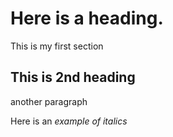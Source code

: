 # Here is a heading.

This is my first section

## This is 2nd heading

another paragraph

Here is an *example of italics*

